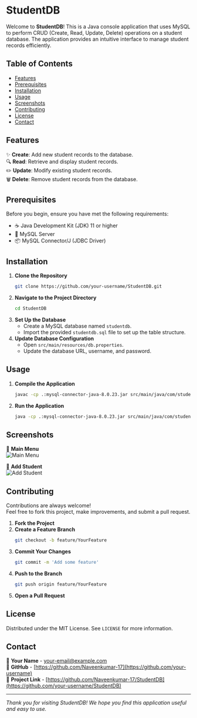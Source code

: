  # StudentDB

Welcome to **StudentDB**! This is a Java console application that uses MySQL to perform CRUD (Create, Read, Update, Delete) operations on a student database. The application provides an intuitive interface to manage student records efficiently.

## Table of Contents

- [Features](#features)
- [Prerequisites](#prerequisites)
- [Installation](#installation)
- [Usage](#usage)
- [Screenshots](#screenshots)
- [Contributing](#contributing)
- [License](#license)
- [Contact](#contact)

## Features

✨ **Create**: Add new student records to the database.  
🔍 **Read**: Retrieve and display student records.  
✏️ **Update**: Modify existing student records.  
🗑️ **Delete**: Remove student records from the database.  

## Prerequisites

Before you begin, ensure you have met the following requirements:
- ☕ Java Development Kit (JDK) 11 or higher
- 🐬 MySQL Server
- 📦 MySQL Connector/J (JDBC Driver)

## Installation

1. **Clone the Repository**
    ```sh
    git clone https://github.com/your-username/StudentDB.git
    ```
2. **Navigate to the Project Directory**
    ```sh
    cd StudentDB
    ```
3. **Set Up the Database**
    - Create a MySQL database named `studentdb`.
    - Import the provided `studentdb.sql` file to set up the table structure.
4. **Update Database Configuration**
    - Open `src/main/resources/db.properties`.
    - Update the database URL, username, and password.

## Usage

1. **Compile the Application**
    ```sh
    javac -cp .:mysql-connector-java-8.0.23.jar src/main/java/com/studentdb/Main.java
    ```
2. **Run the Application**
    ```sh
    java -cp .:mysql-connector-java-8.0.23.jar src/main/java/com/studentdb/Main
    ```

## Screenshots

📸 **Main Menu**  
![Main Menu](screenshots/main_menu.png)

📸 **Add Student**  
![Add Student](screenshots/add_student.png)

## Contributing

Contributions are always welcome!  
Feel free to fork this project, make improvements, and submit a pull request.

1. **Fork the Project**
2. **Create a Feature Branch**
    ```sh
    git checkout -b feature/YourFeature
    ```
3. **Commit Your Changes**
    ```sh
    git commit -m 'Add some feature'
    ```
4. **Push to the Branch**
    ```sh
    git push origin feature/YourFeature
    ```
5. **Open a Pull Request**

## License

Distributed under the MIT License. See `LICENSE` for more information.

## Contact

📧 **Your Name** - [your-email@example.com](mailto:your-email@example.com)  
🔗 **GitHub** - [https://github.com/Naveenkumar-17](https://github.com/your-username)  
🔗 **Project Link** - [https://github.com/Naveenkumar-17/StudentDB](https://github.com/your-username/StudentDB)

---

*Thank you for visiting StudentDB! We hope you find this application useful and easy to use.*
